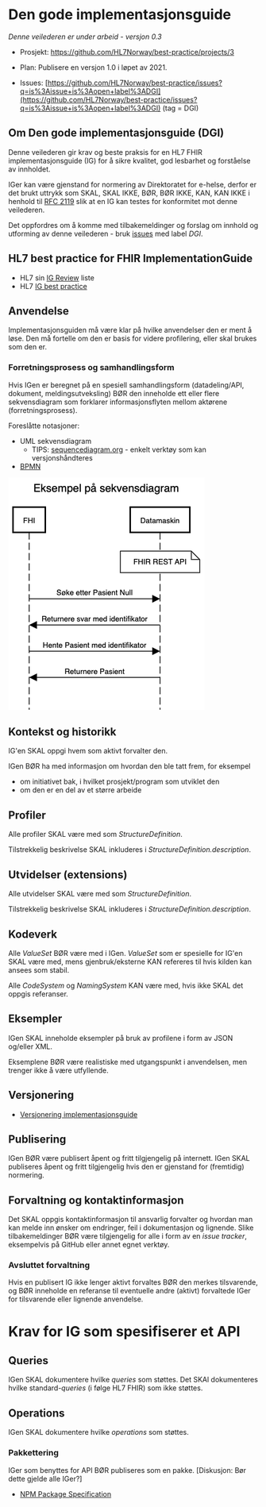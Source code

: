 # Den gode implementasjonsguide

_Denne veilederen er under arbeid - versjon 0.3_

* Prosjekt: [https://github.com/HL7Norway/best-practice/projects/3 ](https://github.com/HL7Norway/best-practice/projects/3)

* Plan: Publisere en versjon 1.0 i løpet av 2021.

* Issues: [https://github.com/HL7Norway/best-practice/issues?q=is%3Aissue+is%3Aopen+label%3ADGI](https://github.com/HL7Norway/best-practice/issues?q=is%3Aissue+is%3Aopen+label%3ADGI) (tag = DGI)

## Om Den gode implementasjonsguide (DGI)

Denne veilederen gir krav og beste praksis for en HL7 FHIR implementasjonsguide (IG) for å sikre kvalitet, god lesbarhet og forståelse av innholdet.

IGer kan være gjenstand for normering av Direktoratet for e-helse, derfor er det brukt uttrykk som SKAL, SKAL IKKE, BØR, BØR IKKE, KAN, KAN IKKE i henhold til [RFC 2119](https://www.ietf.org/rfc/rfc2119.txt) slik at en IG kan testes for konformitet mot denne veilederen.

Det oppfordres om å komme med tilbakemeldinger og forslag om innhold og utforming av denne veilederen - bruk [issues](https://github.com/HL7Norway/best-practice/issues) med label _DGI_.

## HL7 best practice for FHIR ImplementationGuide

* HL7 sin [IG Review](https://confluence.hl7.org/display/FHIR/FHIR+IG+Review) liste
* HL7 [IG best practice](https://build.fhir.org/ig/FHIR/ig-guidance/best-practice.html)

## Anvendelse

Implementasjonsguiden må være klar på hvilke anvendelser den er ment å løse. Den må fortelle om den er basis for videre profilering, eller skal brukes som den er.

### Forretningsprosess og samhandlingsform

Hvis IGen er beregnet på en spesiell samhandlingsform (datadeling/API, dokument, meldingsutveksling) BØR den inneholde ett eller flere sekvensdiagram som forklarer informasjonsflyten mellom aktørene (forretningsprosess).

Foreslåtte notasjoner:

* UML sekvensdiagram
  * TIPS: [sequencediagram.org](https://sequencediagram.org) - enkelt verktøy som kan versjonshåndteres
* [BPMN](https://en.wikipedia.org/wiki/Business_Process_Model_and_Notation)

![Eksempel på sekvensdiagram](eksempel-sekvensdiagram.png "Eksempel på sekvensdiagram")

## Kontekst og historikk

IG'en SKAL oppgi hvem som aktivt forvalter den.

IGen BØR ha med informasjon om hvordan den ble tatt frem, for eksempel

- om initiativet bak, i hvilket prosjekt/program som utviklet den
- om den er en del av et større arbeide

## Profiler

Alle profiler SKAL være med som _StructureDefinition_.

Tilstrekkelig beskrivelse SKAL inkluderes i _StructureDefinition.description_.

## Utvidelser (extensions)

Alle utvidelser SKAL være med som _StructureDefinition_.

Tilstrekkelig beskrivelse SKAL inkluderes i _StructureDefinition.description_.

## Kodeverk

Alle _ValueSet_ BØR være med i IGen. _ValueSet_ som er spesielle for IG'en SKAL være med, mens gjenbruk/eksterne KAN refereres til hvis kilden kan ansees som stabil.

Alle _CodeSystem_ og _NamingSystem_ KAN være med, hvis ikke SKAL det oppgis referanser.  

## Eksempler

IGen SKAL inneholde eksempler på bruk av profilene i form av JSON og/eller XML.

Eksemplene BØR være realistiske med utgangspunkt i anvendelsen, men trenger ikke å være utfyllende.

## Versjonering

* [Versjonering implementasjonsguide](../../docs/ig-versioning.md)

## Publisering

IGen BØR være publisert åpent og fritt tilgjengelig på internett.
IGen SKAL publiseres åpent og fritt tilgjengelig hvis den er gjenstand for (fremtidig) normering.

## Forvaltning og kontaktinformasjon

Det SKAL oppgis kontaktinformasjon til ansvarlig forvalter og hvordan man kan melde inn ønsker om endringer, feil i dokumentasjon og lignende. Slike tilbakemeldinger BØR være tilgjengelig for alle i form av en _issue tracker_, eksempelvis på GitHub eller annet egnet verktøy.

### Avsluttet forvaltning

Hvis en publisert IG ikke lenger aktivt forvaltes BØR den merkes tilsvarende, og BØR inneholde en referanse til eventuelle andre (aktivt) forvaltede IGer for tilsvarende eller lignende anvendelse.

# Krav for IG som spesifiserer et API

## Queries

IGen SKAL dokumentere hvilke _queries_ som støttes. Det SKAl dokumenteres hvilke standard-_queries_ (i følge HL7 FHIR) som ikke støttes.

## Operations

IGen SKAL dokumentere hvilke _operations_ som støttes.

### Pakkettering

IGer som benyttes for API BØR publiseres som en pakke.
[Diskusjon: Bør dette gjelde alle IGer?]

* [NPM Package Specification](https://confluence.hl7.org/display/FHIR/NPM+Package+Specification)
